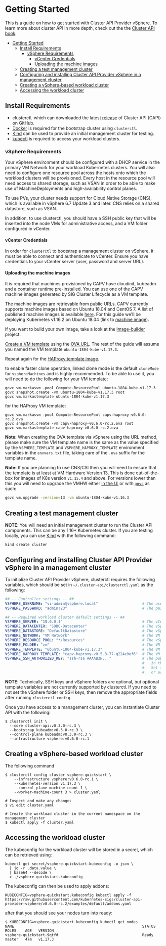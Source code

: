 # Getting Started

This is a guide on how to get started with Cluster API Provider vSphere. To learn more about cluster API in more
depth, check out the the [Cluster API book][cluster-api-book].

- [Getting Started](#getting-started)
  - [Install Requirements](#install-requirements)
    - [vSphere Requirements](#vsphere-requirements)
      - [vCenter Credentials](#vcenter-credentials)
      - [Uploading the machine images](#uploading-the-machine-images)
  - [Creating a test management cluster](#creating-a-test-management-cluster)
  - [Configuring and installing Cluster API Provider vSphere in a management cluster](#configuring-and-installing-cluster-api-provider-vsphere-in-a-management-cluster)
  - [Creating a vSphere-based workload cluster](#creating-a-vsphere-based-workload-cluster)
  - [Accessing the workload cluster](#accessing-the-workload-cluster)

## Install Requirements

- clusterctl, which can downloaded the latest [release][releases] of Cluster API (CAPI) on GitHub.
- [Docker][docker] is required for the bootstrap cluster using `clusterctl`.
- [Kind][kind] can be used  to provide an initial management cluster for testing.
- [kubectl][kubectl] is required to access your workload clusters.

### vSphere Requirements

Your vSphere environment should be configured with a DHCP service in the primary VM Network for your workload Kubernetes clusters.
You will also need to configure one resource pool across the hosts onto which the workload clusters will be provisioned. Every host
in the resource pool will need access to shared storage, such as VSAN in order to be able to make use of MachineDeployments and
high-availability control planes.

To use PVs, your cluster needs support for Cloud Native Storage (CNS), which is available in vSphere 6.7 Update 3 and later. CNS relies on a shared datastore, such as VSAN.

In addition, to use clusterctl, you should have a SSH public key that will be inserted into the node VMs for
administrative access, and a VM folder configured in vCenter.

#### vCenter Credentials

In order for `clusterctl` to bootstrap a management cluster on vSphere, it must be able to connect and authenticate to
vCenter. Ensure you have credentials to your vCenter server (user, password and server URL).

#### Uploading the machine images

It is required that machines provisioned by CAPV have cloudinit, kubeadm and a container runtime pre-installed. You can
use one of the CAPV machine images generated by SIG Cluster Lifecycle as a VM template.

The machine images are retrievable from public URLs. CAPV currently supports machine images based on Ubuntu 18.04 and
CentOS 7. A list of published machine images is available [here][ovas]. For this guide we'll be deploying Kubernetes
v1.16.2 on Ubuntu 18.04 (link to [machine image][default-machine-image]).

If you want to build your own image, take a look at the [image-builder][image-builder] project.

[Create a VM template][vm-template] using the [OVA URL][default-machine-image]. The rest of the guide will assume you
named the VM template `ubuntu-1804-kube-v1.17.3`.

Repeat again for the [HAProxy template image][haproxy-machine-image].

to enable faster clone operation, linked clone mode is the default `cloneMode` for `vsphereMachines` and is highly recommended. To be able to use it, you will need to do the following for your VM template:

```shell
govc vm.markasvm -pool Compute-ResourcePool ubuntu-1804-kube-v1.17.3
govc snapshot.create -vm ubuntu-1804-kube-v1.17.3 root
govc vm.markastemplate ubuntu-1804-kube-v1.17.3
```

for the HAProxy VM template:

```shell
govc vm.markasvm -pool Compute-ResourcePool capv-haproxy-v0.6.0-rc.2.ova
govc snapshot.create -vm capv-haproxy-v0.6.0-rc.2.ova root
govc vm.markastemplate capv-haproxy-v0.6.0-rc.2.ova
```

**Note:** When creating the OVA template via vSphere using the URL method, please make sure the VM template name is the
same as the value specified by the `VSPHERE_TEMPLATE` and `VSPHERE_HAPROXY_TEMPLATE` environment variables in the
`envvars.txt` file, taking care of the `.ova` suffix for the template name.

**Note:** If you are planning to use CNS/CSI then you will need to ensure that the template is at least at VM Hardware
Version 13, This is done out-of-the-box for images of K8s version `v1.15.4` and above. For versions lower than this you
will need to upgrade the VMHW either [in the UI](https://kb.vmware.com/s/article/1010675) or with
[`govc`][govc] as such:

```sh
govc vm.upgrade -version=13 -vm ubuntu-1804-kube-v1.16.3
```

## Creating a test management cluster

**NOTE**: You will need an initial management cluster to run the Cluster API components. This can be any 1.16+ Kubernetes cluster.
If you are testing locally, you can use [Kind][kind] with the following command:

```shell
kind create cluster
```

## Configuring and installing Cluster API Provider vSphere in a management cluster

To initialize Cluster API Provider vSphere, clusterctl requires the following variables, which should
be set in `~/.cluster-api/clusterctl.yaml` as the following:

``` yaml
## -- Controller settings -- ##
VSPHERE_USERNAME: "vi-admin@vsphere.local"                    # The username used to access the remote vSphere endpoint
VSPHERE_PASSWORD: "admin!23"                                  # The password used to access the remote vSphere endpoint

## -- Required workload cluster default settings -- ##
VSPHERE_SERVER: "10.0.0.1"                                    # The vCenter server IP or FQDN
VSPHERE_DATACENTER: "SDDC-Datacenter"                         # The vSphere datacenter to deploy the management cluster on
VSPHERE_DATASTORE: "DefaultDatastore"                         # The vSphere datastore to deploy the management cluster on
VSPHERE_NETWORK: "VM Network"                                 # The VM network to deploy the management cluster on
VSPHERE_RESOURCE_POOL: "*/Resources"                          # The vSphere resource pool for your VMs
VSPHERE_FOLDER: "vm"                                          # The VM folder for your VMs. Set to "" to use the root vSphere folder
VSPHERE_TEMPLATE: "ubuntu-1804-kube-v1.17.3"                  # The VM template to use for your management cluster.
VSPHERE_HAPROXY_TEMPLATE: "capv-haproxy-v0.5.3-77-g224e0ef6"  # The VM template to use for the HAProxy load balancer
VSPHERE_SSH_AUTHORIZED_KEY: "ssh-rsa AAAAB3N..."              # The public ssh authorized key on all machines
                                                              #   in this cluster.
                                                              #   Set to "" if you don't want to enable SSH,
                                                              #   or are using another solution.
```

**NOTE**: Technically, SSH keys and vSphere folders are optional, but optional template variables are not currently
supported by clusterctl. If you need to not set the vSphere folder or SSH keys, then remove the appropriate fields after
running `clusterctl config`.

Once you have access to a management cluster, you can instantiate Cluster API with the following:

```shell
$ clusterctl init \
  --core cluster-api:v0.3.0-rc.3 \
  --bootstrap kubeadm:v0.3.0-rc.3 \
  --control-plane kubeadm:v0.3.0-rc.3 \
  --infrastructure vsphere:v0.6.0-rc.1
```

## Creating a vSphere-based workload cluster

The following command

```shell
$ clusterctl config cluster vsphere-quickstart \
    --infrastructure vsphere:v0.6.0-rc.1 \
    --kubernetes-version v1.17.3 \
    --control-plane-machine-count 1 \
    --worker-machine-count 3 > cluster.yaml

# Inspect and make any changes
$ vi edit cluster.yaml

# Create the workload cluster in the current namespace on the management cluster
$ kubectl apply -f cluster.yaml
```

## Accessing the workload cluster

The kubeconfig for the workload cluster will be stored in a secret, which can
be retrieved using:

``` shell
kubectl get secret/vsphere-quickstart-kubeconfig -o json \
  | jq -r .data.value \
  | base64 --decode \
  > ./vsphere-quickstart.kubeconfig
```

The kubeconfig can then be used to apply addons:

```shell
KUBECONFIG=vsphere-quickstart.kubeconfig kubectl apply -f https://raw.githubusercontent.com/kubernetes-sigs/cluster-api-provider-vsphere/v0.6.0-rc.2/examples/default/addons.yaml
```

after that you should see your nodes turn into ready:

```shell
$ KUBECONFIG=vsphere-quickstart.kubeconfig kubectl get nodes
NAME                                                          STATUS     ROLES    AGE   VERSION
vsphere-quickstart-9qtfd                                      Ready      master   47m   v1.17.3

```

<!-- References -->
[vm-template]: https://docs.vmware.com/en/VMware-vSphere/6.7/com.vmware.vsphere.vm_admin.doc/GUID-17BEDA21-43F6-41F4-8FB2-E01D275FE9B4.html
[cluster-api-book]: https://cluster-api.sigs.k8s.io/
[glossary-bootstrapping]: https://cluster-api.sigs.k8s.io/reference/glossary.html#bootstrap
[kind]: https://kind.sigs.k8s.io
[glossary-management-cluster]: https://github.com/kubernetes-sigs/cluster-api/blob/master/docs/book/GLOSSARY.md#management-cluster
[releases]: https://github.com/kubernetes-sigs/cluster-api/releases
[docker]: https://docs.docker.com/glossary/?term=install
[kubectl]: https://kubernetes.io/docs/tasks/tools/install-kubectl/
[ovas]: ../README.md#kubernetes-versions-with-published-ovas
[default-machine-image]: https://storage.googleapis.com/capv-images/release/v1.17.3/ubuntu-1804-kube-v1.17.3.ova
[haproxy-machine-image]: https://storage.googleapis.com/capv-images/extra/haproxy/release/v0.6.0-rc.2/capv-haproxy-v0.6.0-rc.2.ova
[image-builder]: https://github.com/kubernetes-sigs/image-builder
[govc]: https://github.com/vmware/govmomi/tree/master/govc
